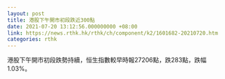 ```yaml
---
layout: post
title: 港股下午開市初段跌近300點
date: 2021-07-20 13:12:56.000000000 +08:00
link: https://news.rthk.hk/rthk/ch/component/k2/1601682-20210720.htm
categories: rthk
---
```


港股下午開市初段跌勢持續，恒生指數較早時報27206點，跌283點，跌幅1.03%。
